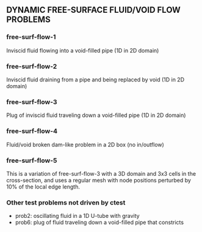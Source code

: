 DYNAMIC FREE-SURFACE FLUID/VOID FLOW PROBLEMS
---------------------------------------------
### free-surf-flow-1
Inviscid fluid flowing into a void-filled pipe (1D in 2D domain)

### free-surf-flow-2
Inviscid fluid draining from a pipe and being replaced by void (1D in 2D domain)

### free-surf-flow-3
Plug of inviscid fluid traveling down a void-filled pipe (1D in 2D domain)

### free-surf-flow-4
Fluid/void broken dam-like problem in a 2D box (no in/outflow)

### free-surf-flow-5
This is a variation of free-surf-flow-3 with a 3D domain and 3x3 cells
in the cross-section, and uses a regular mesh with node positions
perturbed by 10% of the local edge length.

### Other test problems not driven by ctest

* prob2: oscillating fluid in a 1D U-tube with gravity
* prob6: plug of fluid traveling down a void-filled pipe that constricts
